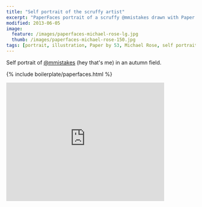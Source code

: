 ```yaml
---
title: "Self portrait of the scruffy artist"
excerpt: "PaperFaces portrait of a scruffy @mmistakes drawn with Paper by 53 on an iPad."
modified: 2013-06-05
image: 
  feature: /images/paperfaces-michael-rose-lg.jpg
  thumb: /images/paperfaces-michael-rose-150.jpg
tags: [portrait, illustration, Paper by 53, Michael Rose, self portrait, beard, time lapse]
---
```


Self portrait of [@mmistakes](http://twitter.com/mmistakes) (hey that's me) in an autumn field.

{% include boilerplate/paperfaces.html %}

<iframe width="420" height="315" src="http://www.youtube.com/embed/NqcGVymOiPo" frameborder="0"> </iframe>
